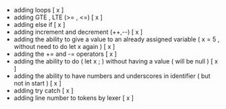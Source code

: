- adding loops [ x ]
- adding GTE , LTE (>= , <=) [ x ] 
- adding else if [ x ]
- adding increment and decrement (++,--) [ x ]
- adding the ability to give a value to an already assigned variable ( x = 5 , without need to do let x again ) [ x ]
- adding the += and -= operators [ x ]
- adding the ability to do ( let x ; ) without having a value ( will be null ) [ x ]
- adding the ability to have numbers and underscores in identifier ( but not in start ) [ x ]
- adding try catch [ x ]
- adding line number to tokens by lexer [ x ]

